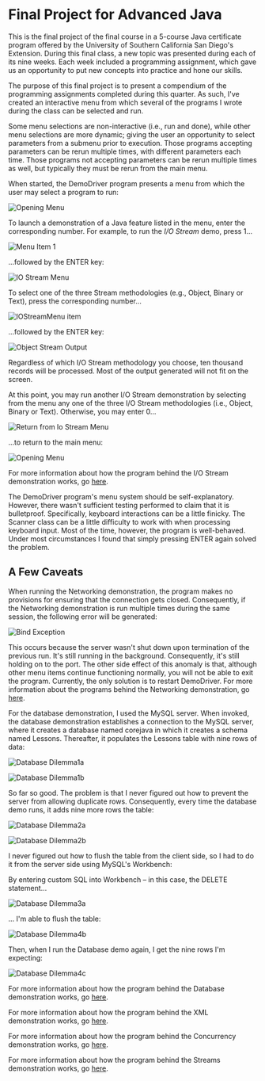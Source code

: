# Final Project for Advanced Java

This is the final project of the final course in a 5-course Java certificate program offered by the University of 
Southern California San Diego's Extension. During this final class, a new topic was presented during each of its 
nine weeks. Each week included a programming assignment, which gave us an opportunity to put 
new concepts into practice and hone our skills.

The purpose of this final project is to present a compendium of the programming assignments completed during this quarter. As such, I've created an interactive menu from which several of the programs I wrote during the class can be selected and run.

Some menu selections are non-interactive (i.e.,  run and done), while other menu selections are more dynamic; giving the user an opportunity to select parameters from a submenu prior to execution. Those programs accepting parameters can be rerun multiple times, with different parameters each time. Those programs not accepting parameters can be rerun multiple times as well, but typically they must be rerun from the main menu.

When started, the DemoDriver program presents a menu from which the user may select a program to run:

![Opening Menu](resources/MainMenu.png)

To launch a demonstration of a Java feature listed in the menu, enter the corresponding number. For example, to run the 
_I/O Stream_ demo, press 1…

![Menu Item 1](resources/Item1.png)

…followed by the ENTER key:

![IO Stream Menu](resources/IOStreamMenu.png)

To select one of the three Stream methodologies (e.g., Object, Binary or Text), press the corresponding number…

![IOStreamMenu item](resources/IOStreamItem1.png)

…followed by the ENTER key:

![Object Stream Output](resources/ObjectStreamOutput.png)

Regardless of which I/O Stream methodology you choose, ten thousand records will be processed. Most of the output 
generated will not fit on the screen.

At this point, you may run another I/O Stream demonstration by selecting from the menu any one of the three I/O Stream 
methodologies (i.e., Object, Binary or Text). Otherwise, you may enter 0…

![Return from Io Stream Menu](resources/ReturnfromIOStreamMenu.png)

…to return to the main menu:

![Opening Menu](resources/MainMenu.png)

For more information about how the program behind the I/O Stream demonstration works, go [here](resources/Lesson1.md).

The DemoDriver program's menu system should be self-explanatory. However, there wasn't sufficient testing performed 
to claim that it is bulletproof. Specifically, keyboard interactions can be a little finicky. The Scanner class can 
be a little difficulty to work with when processing keyboard input. Most of the time, however, the program is well-behaved. Under most circumstances I found that simply pressing ENTER again solved the problem.

## A Few Caveats

When running the Networking demonstration, the program makes no provisions for ensuring that the connection gets closed. Consequently, if the Networking demonstration is run multiple times during the same session, the following error will be generated:

![Bind Exception](resources/BindException.png)

This occurs because the server wasn't shut down upon termination of the previous run. It's still running in the background. 
Consequently, it's still holding on to the port. The other side effect of this anomaly is that, although other menu 
items continue functioning normally, you will not be able to exit the program. Currently, the only solution is to restart DemoDriver. For more information about the programs behind the Networking demonstration, go [here](resources/Lesson7.md).

For the database demonstration, I used the MySQL server. When invoked, the database demonstration establishes a connection to the MySQL server, where it creates a database named corejava in which it creates a schema named Lessons. Thereafter, it populates the Lessons table with nine rows of data:

![Database Dilemma1a](resources/DatabaseDemo1.png)

![Database Dilemma1b](resources/Workbench1.png)

So far so good. The problem is that I never figured out how to prevent the server from allowing duplicate rows. 
Consequently, every time the database demo runs, it adds nine more rows the table:

![Database Dilemma2a](resources/DatabaseDemo2.png)

![Database Dilemma2b](resources/Workbench2.png)

I never figured out how to flush the table from the client side, so I had to do it from the server side using 
MySQL's Workbench:

By entering custom SQL into Workbench – in this case, the DELETE statement…

![Database Dilemma3a](resources/Workbench3.png)

… I'm able to flush the table:

![Database Dilemma4b](resources/Workbench4.png)

Then, when I run the Database demo again, I get the nine rows I'm expecting:

![Database Dilemma4c](resources/DatabaseDemo4.png)

For more information about how the program behind the Database demonstration works, go [here](resources/Lesson7.md).    

For more information about how the program behind the XML demonstration works, go [here](resources/Lesson4.md).

For more information about how the program behind the Concurrency demonstration works, go [here](resources/Lesson5.md).

For more information about how the program behind the Streams demonstration works, go [here](resources/Lesson3.md).

